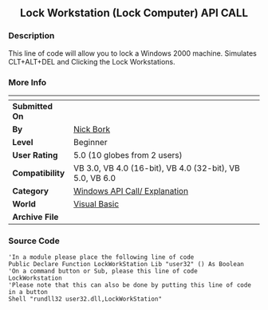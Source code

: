﻿<div align="center">

## Lock Workstation \(Lock Computer\) API CALL


</div>

### Description

This line of code will allow you to lock a Windows 2000 machine. Simulates CLT+ALT+DEL and Clicking the Lock Workstations.
 
### More Info
 


<span>             |<span>
---                |---
**Submitted On**   |
**By**             |[Nick Bork](https://github.com/Planet-Source-Code/PSCIndex/blob/master/ByAuthor/nick-bork.md)
**Level**          |Beginner
**User Rating**    |5.0 (10 globes from 2 users)
**Compatibility**  |VB 3\.0, VB 4\.0 \(16\-bit\), VB 4\.0 \(32\-bit\), VB 5\.0, VB 6\.0
**Category**       |[Windows API Call/ Explanation](https://github.com/Planet-Source-Code/PSCIndex/blob/master/ByCategory/windows-api-call-explanation__1-39.md)
**World**          |[Visual Basic](https://github.com/Planet-Source-Code/PSCIndex/blob/master/ByWorld/visual-basic.md)
**Archive File**   |[](https://github.com/Planet-Source-Code/nick-bork-lock-workstation-lock-computer-api-call__1-14080/archive/master.zip)





### Source Code

```
'In a module please place the following line of code
Public Declare Function LockWorkStation Lib "user32" () As Boolean
'On a command button or Sub, please this line of code
LockWorkstation
'Please note that this can also be done by putting this line of code in a button
Shell "rundll32 user32.dll,LockWorkStation"
```

